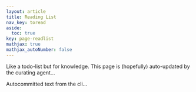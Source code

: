 ```yaml
---
layout: article
title: Reading List
nav_key: toread
aside:
  toc: true
key: page-readlist
mathjax: true
mathjax_autoNumber: false
---
```



Like a todo-list but for knowledge. This page is (hopefully) auto-updated by the curating agent...  


Autocommitted text from the cli...  
